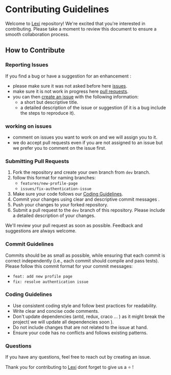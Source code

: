 # Contributing Guidelines

Welcome to [Lexi](<[Lexi](https://github.com/veb7vmehra/Lexi2.0)>) repository! We're excited that you're interested in contributing. Please take a moment to review this document to ensure a smooth collaboration process.

## How to Contribute

### Reporting Issues

If you find a bug or have a suggestion for an enhancement :

- please make sure it was not asked before here [issues](https://github.com/veb7vmehra/Lexi2.0/issues).
- make sure it is not work in progress here [pull requests](https://github.com/veb7vmehra/Lexi2.0/pulls).
- you can then [create an issue](https://github.com/veb7vmehra/Lexi2.0/issues/new/choose) with the following information:
  - a short but descriptive title.
  - a detailed description of the issue or suggestion (if it is a bug include the steps to reproduce it).

### working on issues

- comment on issues you want to work on and we will assign you to it.
- we do accept pull requests even if you are not assigned to an issue but we prefer you to comment on the issue first.

### Submitting Pull Requests

1. Fork the repository and create your own branch from `dev` branch.
2. follow this format for naming branches:
   - `features/new-profile-page`
   - `issues/fix-authentication-issue`
3. Make sure your code follows our [Coding Guidelines](#coding-guidelines).
4. Commit your changes using clear and descriptive commit messages .
5. Push your changes to your forked repository.
6. Submit a pull request to the `dev` branch of this repository. Please include a detailed description of your changes.

We'll review your pull request as soon as possible. Feedback and suggestions are always welcome.

### Commit Guidelines

Commits should be as small as possible, while ensuring that each commit is
correct independently (i.e., each commit should compile and pass tests).
Please follow this commit format for your commit messages:

- `feat: add new profile page`
- `fix: resolve authentication issue`

### Coding Guidelines

- Use consistent coding style and follow best practices for readability.
- Write clear and concise code comments.
- Don't update dependencies (antd, redux, craco ... ) as it might break the project( we will update all dependencies soon ).
- Do not include changes that are not related to the issue at hand.
- Ensure your code has no conflicts and follows existing patterns.

### Questions

If you have any questions, feel free to reach out by creating an issue.

Thank you for contributing to [Lexi](https://github.com/veb7vmehra/Lexi2.0) dont forget to give us a :star: !
